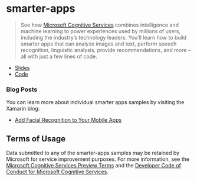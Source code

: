 # smarter-apps

> See how [Microsoft Cognitive Services](https://www.microsoft.com/cognitive-services) combines intelligence and machine learning to power experiences used by millions of users, including the industry’s technology leaders. You’ll learn how to build smarter apps that can analyze images and text, perform speech recognition, linguistic analysis, provide recommendations, and more – all with just a few lines of code.

* [Slides](talk/deck.pdf)
* [Code](talk/)

### Blog Posts
You can learn more about individual smarter apps samples by visiting the Xamarin blog:

* [Add Facial Recognition to Your Mobile Apps](https://blog.xamarin.com/adding-facial-recognition-to-your-mobile-apps/)

## Terms of Usage
Data submitted to any of the smarter-apps samples may be retained by Microsoft for service improvement purposes. For more information, see the [Microsoft Cognitive Services Preview Terms](http://research.microsoft.com/en-us/UM/legal/CognitiveServicesTerms20160330.htm) and the [Developer Code of Conduct for Microsoft Cognitive Services](http://research.microsoft.com/en-us/UM/legal/DeveloperCodeofConductforCognitiveServices.htm).
